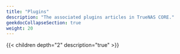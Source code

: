 ```yaml
---
title: "Plugins"
description: "The associated plugins articles in TrueNAS CORE."
geekdocCollapseSection: true
weight: 20 
---
```


{{< children depth="2" description="true" >}}
